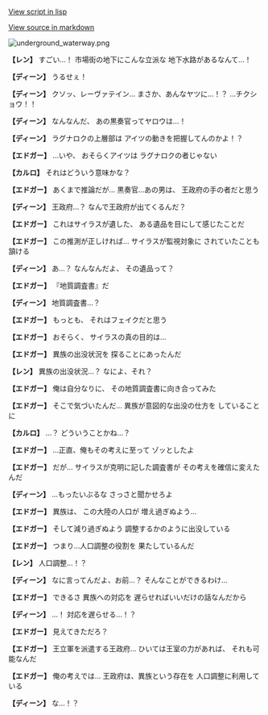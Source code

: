 [View script in lisp](../scripts/1740302.txt)

[View source in markdown](1740302.md)

![underground_waterway.png](../images/backgrounds/underground_waterway.png)

**【レン】**
すごい…！
市場街の地下にこんな立派な
地下水路があるなんて…！

**【ディーン】**
うるせぇ！

**【ディーン】**
クソッ、レーヴァテイン…
まさか、あんなヤツに…！？
…チクショウ！！

**【ディーン】**
なんなんだ、
あの黒奏官ってヤロウは…！

**【ディーン】**
ラグナロクの上層部は
アイツの動きを把握してんのかよ！？

**【エドガー】**
…いや、
おそらくアイツは
ラグナロクの者じゃない

**【カルロ】**
それはどういう意味かな？

**【エドガー】**
あくまで推論だが…
黒奏官…あの男は、
王政府の手の者だと思う

**【ディーン】**
王政府…？
なんで王政府が出てくるんだ？

**【エドガー】**
これはサイラスが遺した、
ある遺品を目にして感じたことだ

**【エドガー】**
この推測が正しければ…
サイラスが監視対象に
されていたことも頷ける

**【ディーン】**
あ…？
なんなんだよ、
その遺品って？

**【エドガー】**
『地質調査書』だ

**【ディーン】**
地質調査書…？

**【エドガー】**
もっとも、
それはフェイクだと思う

**【エドガー】**
おそらく、
サイラスの真の目的は…

**【エドガー】**
異族の出没状況を
探ることにあったんだ

**【レン】**
異族の出没状況…？
なによ、それ？

**【エドガー】**
俺は自分なりに、
その地質調査書に向き合ってみた

**【エドガー】**
そこで気づいたんだ…
異族が意図的な出没の仕方を
していることに

**【カルロ】**
…？
どういうことかね…？

**【エドガー】**
…正直、俺もその考えに至って
ゾッとしたよ

**【エドガー】**
だが…
サイラスが克明に記した調査書が
その考えを確信に変えたんだ

**【ディーン】**
…もったいぶるな
さっさと聞かせろよ

**【エドガー】**
異族は、
この大陸の人口が
増え過ぎぬよう…

**【エドガー】**
そして減り過ぎぬよう
調整するかのように出没している

**【エドガー】**
つまり…人口調整の役割を
果たしているんだ

**【レン】**
人口調整…！？

**【ディーン】**
なに言ってんだよ、お前…？
そんなことができるわけ…

**【エドガー】**
できるさ
異族への対応を
遅らせればいいだけの話なんだから

**【ディーン】**
…！
対応を遅らせる…！？

**【エドガー】**
見えてきただろ？

**【エドガー】**
王立軍を派遣する王政府…
ひいては王室の力があれば、
それも可能なんだ

**【エドガー】**
俺の考えでは…
王政府は、異族という存在を
人口調整に利用している

**【ディーン】**
な…！？